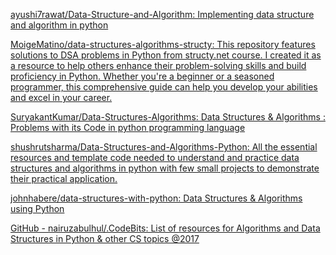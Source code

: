 
[ayushi7rawat/Data-Structure-and-Algorithm: Implementing data structure and algorithm in python](https://github.com/ayushi7rawat/Data-Structure-and-Algorithm)

[MoigeMatino/data-structures-algorithms-structy: This repository features solutions to DSA problems in Python from structy.net course. I created it as a resource to help others enhance their problem-solving skills and build proficiency in Python. Whether you're a beginner or a seasoned programmer, this comprehensive guide can help you develop your abilities and excel in your career.](https://github.com/MoigeMatino/data-structures-algorithms-structy)

[SuryakantKumar/Data-Structures-Algorithms: Data Structures & Algorithms : Problems with its Code in python programming language](https://github.com/SuryakantKumar/Data-Structures-Algorithms)

[shushrutsharma/Data-Structures-and-Algorithms-Python: All the essential resources and template code needed to understand and practice data structures and algorithms in python with few small projects to demonstrate their practical application.](https://github.com/shushrutsharma/Data-Structures-and-Algorithms-Python)

[johnhabere/data-structures-with-python: Data Structures & Algorithms using Python](https://github.com/johnhabere/data-structures-with-python)

[GitHub - nairuzabulhul/.CodeBits: List of resources for Algorithms and Data Structures in Python & other CS topics @2017](https://github.com/nairuzabulhul/.CodeBits)
